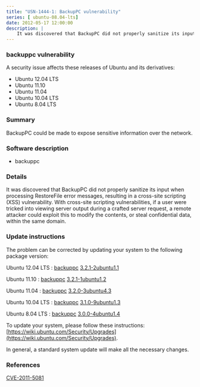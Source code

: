 ```yaml
---
title: "USN-1444-1: BackupPC vulnerability"
series: [ ubuntu-08.04-lts]
date: 2012-05-17 12:00:00
description: |
    It was discovered that BackupPC did not properly sanitize its input when processing RestoreFile error messages, resulting in a cross-site scripting (XSS) vulnerability. With cross-site scripting vulnerabilities, if a user were tricked into viewing server output during a crafted server request, a remote attacker could exploit this to modify the contents, or steal confidential data, within the same domain. 
--- 
```

 
### backuppc vulnerability

A security issue affects these releases of Ubuntu and its derivatives:

* Ubuntu 12.04 LTS
* Ubuntu 11.10
* Ubuntu 11.04
* Ubuntu 10.04 LTS
* Ubuntu 8.04 LTS

### Summary

BackupPC could be made to expose sensitive information over the network. 

### Software description

* backuppc 

### Details

It was discovered that BackupPC did not properly sanitize its input when processing RestoreFile error messages, resulting in a cross-site scripting (XSS) vulnerability. With cross-site scripting vulnerabilities, if a user were tricked into viewing server output during a crafted server request, a remote attacker could exploit this to modify the contents, or steal confidential data, within the same domain. 

### Update instructions

The problem can be corrected by updating your system to the following package version:

Ubuntu 12.04 LTS
 : [backuppc](https://launchpad.net/ubuntu/+source/backuppc) <span> [3.2.1-2ubuntu1.1](https://launchpad.net/ubuntu/+source/backuppc/3.2.1-2ubuntu1.1) </span> 

Ubuntu 11.10
 : [backuppc](https://launchpad.net/ubuntu/+source/backuppc) <span> [3.2.1-1ubuntu1.2](https://launchpad.net/ubuntu/+source/backuppc/3.2.1-1ubuntu1.2) </span> 

Ubuntu 11.04
 : [backuppc](https://launchpad.net/ubuntu/+source/backuppc) <span> [3.2.0-3ubuntu4.3](https://launchpad.net/ubuntu/+source/backuppc/3.2.0-3ubuntu4.3) </span> 

Ubuntu 10.04 LTS
 : [backuppc](https://launchpad.net/ubuntu/+source/backuppc) <span> [3.1.0-9ubuntu1.3](https://launchpad.net/ubuntu/+source/backuppc/3.1.0-9ubuntu1.3) </span> 

Ubuntu 8.04 LTS
 : [backuppc](https://launchpad.net/ubuntu/+source/backuppc) <span> [3.0.0-4ubuntu1.4](https://launchpad.net/ubuntu/+source/backuppc/3.0.0-4ubuntu1.4) </span> 

To update your system, please follow these instructions: [https://wiki.ubuntu.com/Security/Upgrades](https://wiki.ubuntu.com/Security/Upgrades).

In general, a standard system update will make all the necessary changes. 

### References

 [CVE-2011-5081](http://people.ubuntu.com/~ubuntu-security/cve/CVE-2011-5081)
 

